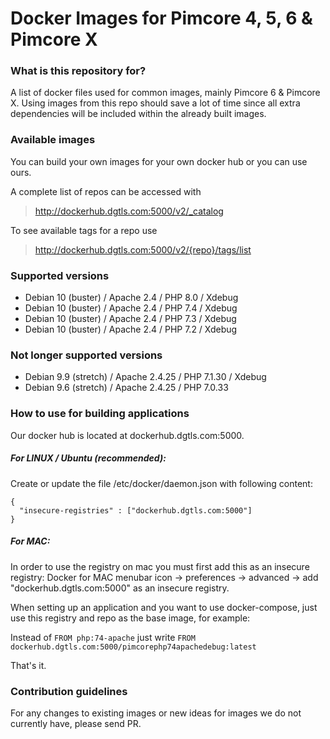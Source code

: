 # Docker Images for Pimcore 4, 5, 6 & Pimcore X

### What is this repository for? ###

A list of docker files used for common images, mainly Pimcore 6 & Pimcore X.
Using images from this repo should save a lot of time since all extra dependencies will be included within the already built images.

### Available images

You can build your own images for your own docker hub or you can use ours.

A complete list of repos can be accessed with
> http://dockerhub.dgtls.com:5000/v2/_catalog

To see available tags for a repo use 
> http://dockerhub.dgtls.com:5000/v2/{repo}/tags/list

### Supported versions
 - Debian 10 (buster) / Apache 2.4 / PHP 8.0 / Xdebug
 - Debian 10 (buster) / Apache 2.4 / PHP 7.4 / Xdebug
 - Debian 10 (buster) / Apache 2.4 / PHP 7.3 / Xdebug
 - Debian 10 (buster) / Apache 2.4 / PHP 7.2 / Xdebug
 
### Not longer supported versions
 - Debian 9.9 (stretch) / Apache 2.4.25 / PHP 7.1.30 / Xdebug
 - Debian 9.6 (stretch) / Apache 2.4.25 / PHP 7.0.33

### How to use for building applications ###
Our docker hub is located at dockerhub.dgtls.com:5000.

##### For LINUX / Ubuntu (recommended):
Create or update the file /etc/docker/daemon.json with following content:
```
{
  "insecure-registries" : ["dockerhub.dgtls.com:5000"]
}
```

##### For MAC:
In order to use the registry on mac you must first add this as an insecure registry:
Docker for MAC menubar icon -> preferences -> advanced -> add "dockerhub.dgtls.com:5000" as an insecure registry.

When setting up an application and you want to use docker-compose, just use this registry and repo as the base image, for example:

Instead of `FROM php:74-apache` just write `FROM dockerhub.dgtls.com:5000/pimcorephp74apachedebug:latest`

That's it.

### Contribution guidelines ###

For any changes to existing images or new ideas for images we do not currently have, please send PR.
